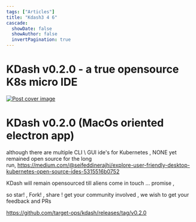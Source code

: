 ```yaml
---
tags: ["Articles"]
title: "Kdash3 4 6"
cascade:
  showDate: false
  showAuthor: false
  invertPagination: true
---
```

KDash v0.2.0 - a true opensource K8s micro IDE
==============================================

[![Post cover image](https://res.cloudinary.com/daily-now/image/upload/s--IINXUhH6--/f_auto/v1719487096/posts/1DlKJGw4G)](https://res.cloudinary.com/daily-now/image/upload/s--IINXUhH6--/f_auto/v1719487096/posts/1DlKJGw4G)

KDash v0.2.0 (MacOs oriented electron app)
==========================================

although there are multiple CLI \ GUI ide's for Kubernetes , NONE yet remained open source for the long run, <https://medium.com/@seifeddinerajhi/explore-user-friendly-desktop-kubernetes-open-source-ides-5315516b0752>

KDash will remain opensourced till aliens come in touch ... promise ,

so star! , Fork! , share ! get your community involved , we wish to get your feedback and PRs

<https://github.com/target-ops/kdash/releases/tag/v0.2.0>